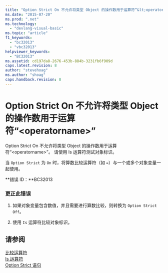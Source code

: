 ```yaml
---
title: "Option Strict On 不允许将类型 Object 的操作数用于运算符“&lt;operatorname&gt;” | Microsoft Docs"
ms.date: "2015-07-20"
ms.prod: ".net"
ms.technology: 
  - "devlang-visual-basic"
ms.topic: "article"
f1_keywords: 
  - "bc32013"
  - "vbc32013"
helpviewer_keywords: 
  - "BC32013"
ms.assetid: cd197da8-2676-453b-884b-3231fb6f909d
caps.latest.revision: 8
author: "stevehoag"
ms.author: "shoag"
caps.handback.revision: 8
---
```

# Option Strict On 不允许将类型 Object 的操作数用于运算符“&lt;operatorname&gt;”
Option Strict On 不允许将类型 Object 的操作数用于运算符“\<operatorname\>”。 请使用 Is 运算符测试对象标识。  
  
 当 `Option Strict` 为 `On` 时，将算数比较运算符（如 `=`）与一个或多个对象变量一起使用。  
  
 **错误 ID：**BC32013  
  
### 更正此错误  
  
1.  如果对象变量包含数值，并且需要进行算数比较，则转换为 `Option Strict Off`。  
  
2.  使用 `Is` 运算符比较对象标识。  
  
## 请参阅  
 [比较运算符](../../visual-basic/language-reference/operators/comparison-operators.md)   
 [Is 运算符](../../visual-basic/language-reference/operators/is-operator.md)   
 [Option Strict 语句](../../visual-basic/language-reference/statements/option-strict-statement.md)